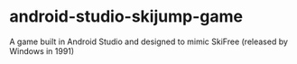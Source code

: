 # android-studio-skijump-game
A game built in Android Studio and designed to mimic SkiFree (released by Windows in 1991)
